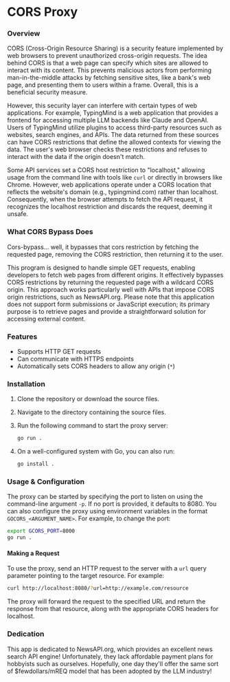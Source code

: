 # CORS Proxy

### Overview

CORS (Cross-Origin Resource Sharing) is a security feature implemented by web
browsers to prevent unauthorized cross-origin requests. The idea behind CORS is
that a web page can specify which sites are allowed to interact with its
content. This prevents malicious actors from performing man-in-the-middle
attacks by fetching sensitive sites, like a bank's web page, and presenting
them to users within a frame. Overall, this is a beneficial security measure.

However, this security layer can interfere with certain types of web
applications. For example, TypingMind is a web application that provides a
frontend for accessing multiple LLM backends like Claude and OpenAI. Users of
TypingMind utilize plugins to access third-party resources such as websites,
search engines, and APIs. The data returned from these sources can have CORS
restrictions that define the allowed contexts for viewing the data. The user's
web browser checks these restrictions and refuses to interact with the data if
the origin doesn't match.

Some API services set a CORS host restriction to "localhost," allowing usage
from the command line with tools like `curl` or directly in browsers like
Chrome. However, web applications operate under a CORS location that reflects
the website's domain (e.g., typingmind.com) rather than localhost.
Consequently, when the browser attempts to fetch the API request, it recognizes
the localhost restriction and discards the request, deeming it unsafe.

### What CORS Bypass Does

Cors-bypass... well, it bypasses that cors restriction by fetching the
requested page, removing the CORS restriction, then returning it to the user.

This program is designed to handle simple GET requests, enabling developers to
fetch web pages from different origins. It effectively bypasses CORS
restrictions by returning the requested page with a wildcard CORS origin. This
approach works particularly well with APIs that impose CORS origin
restrictions, such as NewsAPI.org. Please note that this application does not
support form submissions or JavaScript execution; its primary purpose is to
retrieve pages and provide a straightforward solution for accessing external
content.

### Features
- Supports HTTP GET requests
- Can communicate with HTTPS endpoints
- Automatically sets CORS headers to allow any origin (`*`)

### Installation
1. Clone the repository or download the source files.
2. Navigate to the directory containing the source files.
3. Run the following command to start the proxy server:

   ```bash
   go run .
   ```
4. On a well-configured system with Go, you can also run:

   ```bash
   go install .
   ```

### Usage & Configuration

The proxy can be started by specifying the port to listen on using the
command-line argument `-p`. If no port is provided, it defaults to 8080. You
can also configure the proxy using environment variables in the format
`GOCORS_<ARGUMENT_NAME>`. For example, to change the port:

```bash
export GCORS_PORT=8000
go run .
```

#### Making a Request
To use the proxy, send an HTTP request to the server with a `url` query
parameter pointing to the target resource. For example:

```bash
curl http://localhost:8080/?url=http://example.com/resource
```

The proxy will forward the request to the specified URL and return the response
from that resource, along with the appropriate CORS headers for localhost.

### Dedication

This app is dedicated to NewsAPI.org, which provides an excellent news search
API engine! Unfortunately, they lack affordable payment plans for hobbyists
such as ourselves. Hopefully, one day they'll offer the same sort of
$fewdollars/mREQ model that has been adopted by the LLM industry! 

